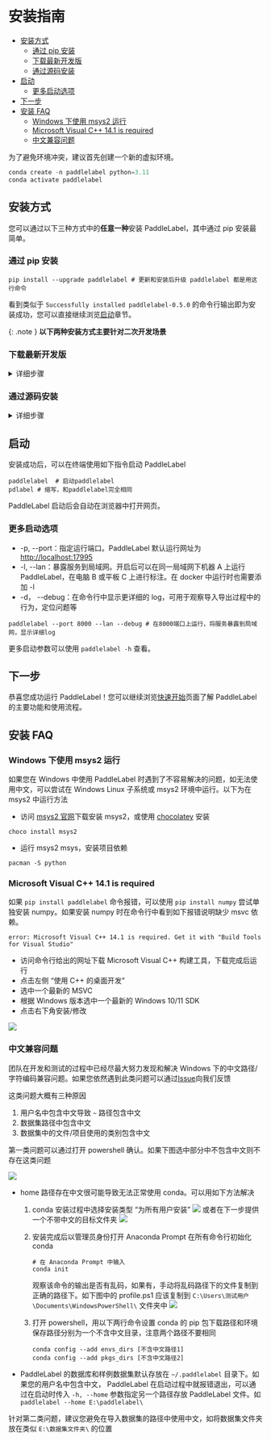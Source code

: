 # 安装指南

<!-- TOC -->

- [安装方式](#%E5%AE%89%E8%A3%85%E6%96%B9%E5%BC%8F)
    - [通过 pip 安装](#%E9%80%9A%E8%BF%87-pip-%E5%AE%89%E8%A3%85)
    - [下载最新开发版](#%E4%B8%8B%E8%BD%BD%E6%9C%80%E6%96%B0%E5%BC%80%E5%8F%91%E7%89%88)
    - [通过源码安装](#%E9%80%9A%E8%BF%87%E6%BA%90%E7%A0%81%E5%AE%89%E8%A3%85)
- [启动](#%E5%90%AF%E5%8A%A8)
    - [更多启动选项](#%E6%9B%B4%E5%A4%9A%E5%90%AF%E5%8A%A8%E9%80%89%E9%A1%B9)
- [下一步](#%E4%B8%8B%E4%B8%80%E6%AD%A5)
- [安装 FAQ](#%E5%AE%89%E8%A3%85-faq)
    - [Windows 下使用 msys2 运行](#windows-%E4%B8%8B%E4%BD%BF%E7%94%A8-msys2-%E8%BF%90%E8%A1%8C)
    - [Microsoft Visual C++ 14.1 is required](#microsoft-visual-c-141-is-required)
    - [中文兼容问题](#%E4%B8%AD%E6%96%87%E5%85%BC%E5%AE%B9%E9%97%AE%E9%A2%98)

<!-- /TOC -->

为了避免环境冲突，建议首先创建一个新的虚拟环境。

```python
conda create -n paddlelabel python=3.11
conda activate paddlelabel
```

## 安装方式

您可以通过以下三种方式中的**任意一种**安装 PaddleLabel，其中通过 pip 安装最简单。

### 通过 pip 安装

```shell
pip install --upgrade paddlelabel # 更新和安装后升级 paddlelabel 都是用这行命令
```

看到类似于 `Successfully installed paddlelabel-0.5.0` 的命令行输出即为安装成功，您可以直接继续浏览[启动](#%E5%90%AF%E5%8A%A8)章节。

{: .note }
**以下两种安装方式主要针对二次开发场景**

### 下载最新开发版

<details> <summary markdown="span">详细步骤</summary>
每当 PaddleLabel 的代码有更新，项目的 Github Action 脚本都会构建一个反映最新版代码的安装包。这一安装包未经过全面测试，因此很可能存在一些问题，仅推荐为尝试最新版本使用。其中可能修复了一些 pypi 版本中存在的问题，添加了一些新功能或进行了一些性能提升。

安装方式为

<!-- 1. 访问 [Action 执行记录网页](https://github.com/PaddleCV-SIG/PaddleLabel/actions/workflows/build.yml)
2. 选择最上面（最新）的一条记录，点击进入
   ![](/doc/CN/assets/action-1.png)
3. 滑到页面最下方，点击下载 PaddleLabel_built_package 压缩包
   ![1](https://user-images.githubusercontent.com/29757093/201905747-a2b0901c-9331-4a90-b4ae-44c855314810.jpg) -->

1. 从[此链接](https://nightly.link/PaddleCV-SIG/PaddleLabel/workflows/build/develop/PaddleLabel_built_package.zip)下载最新开发版安装包
2. 解压该压缩文件，之后执行

```shell
pip install [解压出的.whl文件名，如 paddlelabel-0.5.0-py3-none-any.whl ]
```

</details>

### 通过源码安装

<details> <summary markdown='span'>详细步骤</summary>
如果使用Windows系统，推荐使用git bash或powershell执行以下命令。

1. 首先将后端代码克隆到本地

```shell
git clone https://github.com/PaddleCV-SIG/PaddleLabel
```

2. 接下来克隆并构建前端，构建前请确保安装了 [Node.js](https://nodejs.org/en/) 和 npm

```shell
git clone https://github.com/PaddleCV-SIG/PaddleLabel-Frontend
cd PaddleLabel-Frontend
npm install --location=global yarn
yarn
yarn run build
```

3. 将构建好的前端部分，`PaddleLabel-Frontend/dist/` 目录下所有文件复制到 `PaddleLabel/paddlelabel/static/` 目录中

```shell
cd ../PaddleLabel/
mkdir paddlelabel/static/
cp -r ../PaddleLabel-Frontend/dist/* paddlelabel/static/
```

4. 安装 PaddleLabel 或不安装直接启动

```shell
# 在PaddleLabel目录下
python setup.py install # 安装PaddleLabel

python -m paddlelabel # 不安装直接启动
```

</details>

## 启动

安装成功后，可以在终端使用如下指令启动 PaddleLabel

```shell
paddlelabel  # 启动paddlelabel
pdlabel # 缩写，和paddlelabel完全相同
```

PaddleLabel 启动后会自动在浏览器中打开网页。

### 更多启动选项

- -p, \-\-port：指定运行端口。PaddleLabel 默认运行网址为[http://localhost:17995](http://localhost:17995)
- -l, \-\-lan：暴露服务到局域网。开启后可以在同一局域网下机器 A 上运行 PaddleLabel，在电脑 B 或平板 C 上进行标注。在 docker 中运行时也需要添加 -l
- -d， \-\-debug：在命令行中显示更详细的 log，可用于观察导入导出过程中的行为，定位问题等

```shell
paddlelabel --port 8000 --lan --debug # 在8000端口上运行，将服务暴露到局域网，显示详细log
```

更多启动参数可以使用 `paddlelabel -h` 查看。

## 下一步

恭喜您成功运行 PaddleLabel！您可以继续浏览[快速开始](./quick_start.md)页面了解 PaddleLabel 的主要功能和使用流程。

## 安装 FAQ

<!-- TODO: 折叠，不用标题 -->

<!-- ### Windows 下安装依赖软件

推荐使用 [chocolatey](https://community.chocolatey.org/) 在 Windows 上进行依赖管理。chocolatey 的安装可以参考[官方文档](https://chocolatey.org/install)。一些 PaddleLabel 可能需要的依赖安装命令如下：

```shell
choco install python # python
choco install miniconda3 # miniconda
``` -->

### Windows 下使用 msys2 运行

如果您在 Windows 中使用 PaddleLabel 时遇到了不容易解决的问题，如无法使用中文，可以尝试在 Windows Linux 子系统或 msys2 环境中运行。以下为在 msys2 中运行方法

- 访问 [msys2 官网](https://www.msys2.org/)下载安装 msys2，或使用 [chocolatey](https://chocolatey.org/install) 安装

```shell
choco install msys2
```

- 运行 msys2 msys，安装项目依赖

```shell
pacman -S python
```

### Microsoft Visual C++ 14.1 is required

如果 `pip install paddlelabel` 命令报错，可以使用 `pip install numpy` 尝试单独安装 numpy。如果安装 numpy 时在命令行中看到如下报错说明缺少 msvc 依赖。

```shell
error: Microsoft Visual C++ 14.1 is required. Get it with "Build Tools for Visual Studio"
```

- 访问命令行给出的网址下载 Microsoft Visual C++ 构建工具，下载完成后运行
- 点击左侧 “使用 C++ 的桌面开发”
- 选中一个最新的 MSVC
- 根据 Windows 版本选中一个最新的 Windows 10/11 SDK
- 点击右下角安装/修改

![](/doc/CN/assets/msvc.png)

### 中文兼容问题

团队在开发和测试的过程中已经尽最大努力发现和解决 Windows 下的中文路径/字符编码兼容问题。如果您依然遇到此类问题可以通过[Issue](https://github.com/PaddleCV-SIG/PaddleLabel/issues/new)向我们反馈

这类问题大概有三种原因

1. 用户名中包含中文导致 `~` 路径包含中文
2. 数据集路径中包含中文
3. 数据集中的文件/项目使用的类别包含中文

第一类问题可以通过打开 powershell 确认。如果下图选中部分中不包含中文则不存在这类问题

![](/doc/CN/assets/cn_home.png)

- home 路径存在中文很可能导致无法正常使用 conda。可以用如下方法解决

  1. conda 安装过程中选择安装类型 “为所有用户安装”
     ![](/doc/CN/assets/miniconda_install_type.png)
     或者在下一步提供一个不带中文的目标文件夹
     ![](/doc/CN/assets/miniconda_cn.png)
  2. 安装完成后以管理员身份打开 Anaconda Prompt 在所有命令行初始化 conda

     ```shell
     # 在 Anaconda Prompt 中输入
     conda init
     ```

     观察该命令的输出是否有乱码，如果有，手动将乱码路径下的文件复制到正确的路径下。如下图中的 profile.ps1 应该复制到 `C:\Users\测试用户\Documents\WindowsPowerShell\` 文件夹中
     ![](/doc/CN/assets/miniconda_init_cn.png)

  3. 打开 powershell，用以下两行命令设置 conda 的 pip 包下载路径和环境保存路径分别为一个不含中文目录，注意两个路径不要相同
     ```shell
     conda config --add envs_dirs [不含中文路径1]
     conda config --add pkgs_dirs [不含中文路径2]
     ```

- PaddleLabel 的数据库和样例数据集默认存放在 `~/.paddlelabel` 目录下。如果您的用户名中包含中文， PaddleLabel 在启动过程中就报错退出，可以通过在启动时传入 `-h, --home` 参数指定另一个路径存放 PaddleLabel 文件。如 `paddlelabel --home E:\paddlelabel\`

<!-- TODO: 实现这个 -->

针对第二类问题，建议您避免在导入数据集的路径中使用中文，如将数据集文件夹放在类似 `E:\数据集文件夹\` 的位置
